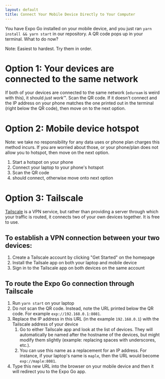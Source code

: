 ```yaml
---
layout: default
title: Connect Your Mobile Device Directly to Your Computer
---
```


You have Expo Go installed on your mobile device, and you just ran `yarn install && yarn start` in
our repository. A QR code pops up in your terminal. What to do now?

Note: Easiest to hardest. Try them in order.

# Option 1: Your devices are connected to the same network

If both of your devices are connected to the same network (`eduroam` is weird with this), it should
*just work*™️. Scan the QR code. If it doesn't connect and the IP address on your phone matches the
one printed out in the terminal (right below the QR code), then move on to the next option.

# Option 2: Mobile device hotspot

Note: we take no responsibility for any data uses or phone plan charges this method incurs.
If you are worried about those, or your phone/plan does not allow you to hotspot, then move on the
next option.

1. Start a hotspot on your phone
1. Connect your laptop to your phone's hotspot
1. Scan the QR code
1. should connect, otherwise move onto next option

# Option 3: Tailscale

[Tailscale](https://tailscale.com/) is a VPN service, but rather than providing a server through
which your traffic is routed, it connects two of your own devices together. It is free to use.

## To establish a VPN connection between your two devices:

1. Create a Tailscale account by clicking "Get Started" on the homepage
1. Install the Tailsale app on both your laptop and mobile device
1. Sign in to the Tailscale app on both devices on the same account

## To route the Expo Go connection through Tailscale

1. Run `yarn start` on your laptop
1. Do not scan the QR code. Instead, note the URL printed below the QR code. For example
   `exp://192.168.0.1:8081`.
1. Replace the IP address in this URL (in the example `192.168.0.1`) with the Tailscale address of
   your device
   1. Go to either Tailscale app and look at the list of devices. They will automatically be named
      after the hostname of the devices, but might modify them slightly (example: replacing spaces
      with underscores, etc.).
   1. You can use this name as a replacement for an IP address. For instance, if your laptop's name
      is `maple`, then the URL would become `exp://maple:8081`.
1. Type this new URL into the browser on your mobile device and then it will redirect you to the
   Expo Go app.
